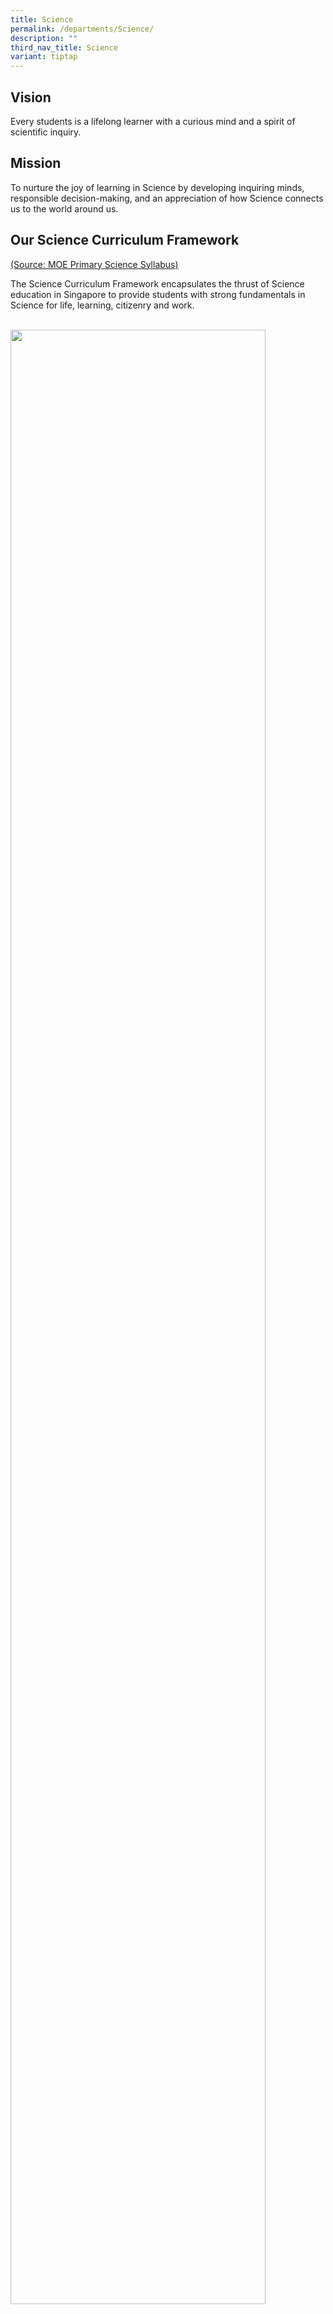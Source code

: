 ```yaml
---
title: Science
permalink: /departments/Science/
description: ""
third_nav_title: Science
variant: tiptap
---
```

<h2>Vision</h2>
<p>Every students is a lifelong learner with a curious mind and a spirit
of scientific inquiry.</p>
<h2>Mission</h2>
<p>To nurture the joy of learning in Science by developing inquiring minds,
responsible decision-making, and an appreciation of how Science connects
us to the world around us.</p>
<h2>Our Science Curriculum Framework</h2>
<p></p>
<p><a href="https://www.moe.gov.sg/-/media/files/primary/syllabus/2023-primary-science.pdf" rel="noopener nofollow" target="_blank">(Source: MOE Primary Science Syllabus)</a>
</p>
<p>The Science Curriculum Framework encapsulates the thrust of Science education
in Singapore to provide students with strong fundamentals in Science for
life, learning, citizenry and work.
<br>
<br>
</p>
<div class="isomer-image-wrapper">
<img style="width:90%" height="auto" width="100%" src="/images/framework 2.png">
</div>
<p></p>
<h2></h2>
<p>Concordians are given opportunities to develop the ways of thinking and
doing science through various learning experiences. They engage in discussions,
hands-on activities and the use of SPAKLE kits bring Science to life in
the classroom.
<br>
<br>
</p>
<div class="isomer-image-wrapper">
<img style="width:40%" height="auto" width="100%" src="/images/Opportunities_1.jpg">
</div>
<p></p>
<div class="isomer-image-wrapper">
<img style="width:45%" height="auto" width="100%" src="/images/Oppurtunities_2.jpg">
</div>
<p>
<br>
</p>
<h3><strong>Science Key Programmes</strong></h3>
<p></p>
<ol data-tight="true" class="tight">
<li>
<p><strong>COL.OURS @ Primary 1 &amp; 2: Centre of Learning - Our Unique Research in Science</strong>
</p>
</li>
</ol>
<div class="isomer-image-wrapper">
<img style="width:45%" height="auto" width="100%" src="/images/Colours.jpg">
</div>
<p>At COL.OURS, we believe that the spirit of scientific inquiry begins early.
Although there is no formal Science curriculum at the Primary 1 and 2 levels,
our young learners are immersed in rich and exciting experiences that ignite
their curiosity about the world around them.</p>
<p></p>
<p>Through engaging science videos, hand-on activities both inside and outside
the classroom, and a thoughtfully curated selection of non-fiction Science
books, students are encouraged to explore, ask questions, and discover.</p>
<p></p>
<p>COL.OURS@ Primary 1&amp;2 lays a strong foundation for a lifelong love
of Science by nurturing inquisitive minds and a sense of wonder in every
child.
<br>
</p>
<p></p>
<ol start="2" data-tight="true" class="tight">
<li>
<p><strong>Primary 3 - Little Farmers</strong>
</p>
</li>
</ol>
<table style="minWidth: 50px">
<colgroup>
<col>
<col>
</colgroup>
<tbody>
<tr>
<td rowspan="1" colspan="1">
<div class="isomer-image-wrapper">
<img style="width: 100%" height="auto" width="100%" src="/images/Little_Farmers_logo.png">
</div>
</td>
<td rowspan="1" colspan="1">
<div class="isomer-image-wrapper">
<img style="width: 100%" height="auto" width="100%" src="/images/Little_Farmers_3.jpg">
</div>
</td>
</tr>
</tbody>
</table>
<p></p>
<p>Primary 3 students are given an opportunity to experience urban farming
first-hand in our school’s garden during their Modular CCA. Besides reinforcing
their Science learning on plants, it inculcates outdoor education life
skills, shelter building, dengue prevention as well as the values of responsibility,
teamwork and care towards plants and our environment.</p>
<p></p>
<p><strong>3. Primary 4 - Hydroponics</strong>
</p>
<table style="minWidth: 50px">
<colgroup>
<col>
<col>
</colgroup>
<tbody>
<tr>
<td rowspan="1" colspan="1">
<div class="isomer-image-wrapper">
<img style="width:85%" height="auto" width="100%" src="/images/Hydroponics in school logo.png">
</div>
</td>
<td rowspan="1" colspan="1">
<div class="isomer-image-wrapper">
<img style="width:95%" height="auto" width="100%" src="/images/Hydroponics.jpg">
</div>
</td>
</tr>
</tbody>
</table>
<p>Hydroponics is a soilless farming technology commonly used in Singapore.
This hands-on programme provides a good opportunity for students to reinforce
their learning on plants and plant parts. Primary 4 students get to grow
vegetables in our school’s hydroponics system, from transplanting seedlings
to harvesting the adult plant after three to four weeks!
<br>
</p>
<p></p>
<ol start="4" data-tight="true" class="tight">
<li>
<p><strong>Primary 5 - High Achievers in Science Programme (for selected students)</strong>
</p>
</li>
</ol>
<p>The High Achievers in Science programme aims to nurture selected Concordians
who demonstrates high readiness and strong passion in the learning of science
to be self-directed students with 21st Century skills such as Critical
and Inventive thinking. We aim to inspire these students to learn beyond
the MOE- Primary Science Syllabus. Students are given opportunities to
participate in E2K Science and also provides opportunities for them to
represent our school for Science competitions.
<br>
</p>
<div class="isomer-image-wrapper">
<img style="width:38%" height="auto" width="100%" src="/images/E2K_Science_2.jpg">
</div>
<p></p>
<div class="isomer-image-wrapper">
<img style="width:38%" height="auto" width="100%" src="/images/E2K_Science_1.jpg">
</div>
<p></p>
<div class="isomer-image-wrapper">
<img style="width:38%" height="auto" width="100%" src="/images/E2k_Science_3.jpg">
</div>
<p></p>
<p></p>
<ol start="5" data-tight="true" class="tight">
<li>
<p><strong>Primary 1 to 6 - Ecopals @Concord (Environmental Education)</strong>
<br>
</p>
</li>
</ol>
<div class="isomer-image-wrapper">
<img style="width:60%" height="auto" width="100%" src="/images/ecopal@Concord logo.png">
</div>
<div class="isomer-image-wrapper">
<img style="width:40%" height="auto" width="100%" src="/images/EcoPals_1.jpg">
</div>
<div class="isomer-image-wrapper">
<img style="width:40%" height="auto" width="100%" src="/images/EcoPal2.jpg">
</div>
<p></p>
<p>This programme aims to help students understand the environment, be aware
of the current complex issues facing our earth and the future prospect
or impact of environmental changes.</p>
<p>As a recognised Green School, the programme engages our students with
"Green" programmes so that every student can take action to keep our environment
sustainable for the future.<strong><br><br></strong>
</p>
<p></p>
<p></p>
<p></p>
